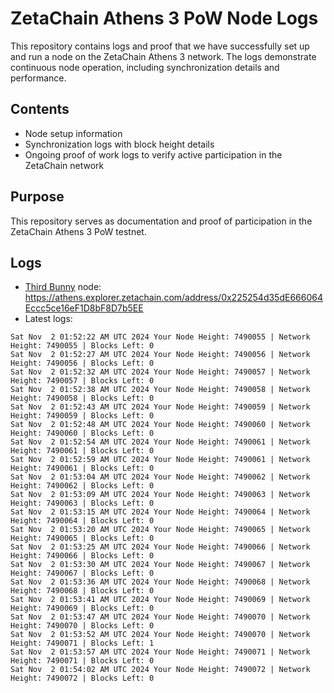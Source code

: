 # ZetaChain Athens 3 PoW Node Logs
This repository contains logs and proof that we have successfully set up and run a node on the ZetaChain Athens 3 network. The logs demonstrate continuous node operation, including synchronization details and performance.

## Contents
- Node setup information
- Synchronization logs with block height details
- Ongoing proof of work logs to verify active participation in the ZetaChain network

## Purpose
This repository serves as documentation and proof of participation in the ZetaChain Athens 3 PoW testnet.

## Logs

- [Third Bunny](https://thirdbunny.xyz/) node: https://athens.explorer.zetachain.com/address/0x225254d35dE666064Eccc5ce16eF1D8bF8D7b5EE
- Latest logs:
```
Sat Nov  2 01:52:22 AM UTC 2024 Your Node Height: 7490055 | Network Height: 7490055 | Blocks Left: 0
Sat Nov  2 01:52:27 AM UTC 2024 Your Node Height: 7490056 | Network Height: 7490056 | Blocks Left: 0
Sat Nov  2 01:52:32 AM UTC 2024 Your Node Height: 7490057 | Network Height: 7490057 | Blocks Left: 0
Sat Nov  2 01:52:38 AM UTC 2024 Your Node Height: 7490058 | Network Height: 7490058 | Blocks Left: 0
Sat Nov  2 01:52:43 AM UTC 2024 Your Node Height: 7490059 | Network Height: 7490059 | Blocks Left: 0
Sat Nov  2 01:52:48 AM UTC 2024 Your Node Height: 7490060 | Network Height: 7490060 | Blocks Left: 0
Sat Nov  2 01:52:54 AM UTC 2024 Your Node Height: 7490061 | Network Height: 7490061 | Blocks Left: 0
Sat Nov  2 01:52:59 AM UTC 2024 Your Node Height: 7490061 | Network Height: 7490061 | Blocks Left: 0
Sat Nov  2 01:53:04 AM UTC 2024 Your Node Height: 7490062 | Network Height: 7490062 | Blocks Left: 0
Sat Nov  2 01:53:09 AM UTC 2024 Your Node Height: 7490063 | Network Height: 7490063 | Blocks Left: 0
Sat Nov  2 01:53:15 AM UTC 2024 Your Node Height: 7490064 | Network Height: 7490064 | Blocks Left: 0
Sat Nov  2 01:53:20 AM UTC 2024 Your Node Height: 7490065 | Network Height: 7490065 | Blocks Left: 0
Sat Nov  2 01:53:25 AM UTC 2024 Your Node Height: 7490066 | Network Height: 7490066 | Blocks Left: 0
Sat Nov  2 01:53:30 AM UTC 2024 Your Node Height: 7490067 | Network Height: 7490067 | Blocks Left: 0
Sat Nov  2 01:53:36 AM UTC 2024 Your Node Height: 7490068 | Network Height: 7490068 | Blocks Left: 0
Sat Nov  2 01:53:41 AM UTC 2024 Your Node Height: 7490069 | Network Height: 7490069 | Blocks Left: 0
Sat Nov  2 01:53:47 AM UTC 2024 Your Node Height: 7490070 | Network Height: 7490070 | Blocks Left: 0
Sat Nov  2 01:53:52 AM UTC 2024 Your Node Height: 7490070 | Network Height: 7490071 | Blocks Left: 1
Sat Nov  2 01:53:57 AM UTC 2024 Your Node Height: 7490071 | Network Height: 7490071 | Blocks Left: 0
Sat Nov  2 01:54:02 AM UTC 2024 Your Node Height: 7490072 | Network Height: 7490072 | Blocks Left: 0
```
